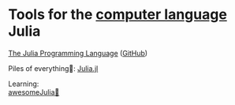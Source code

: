 
# Tools for the [computer language](https://trendless.tech/langs) Julia

[The Julia Programming Language](https://julialang.org/) ([GitHub](https://github.com/JuliaLang/julia))

Piles of everything💩:
[Julia.jl](https://github.com/svaksha/Julia.jl)

Learning:  
[awesomeJulia💩](https://github.com/old-julia-codes/awesomeJulia)
